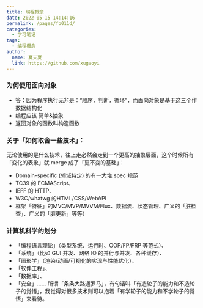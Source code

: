 ```yaml
---
title: 编程概念
date: 2022-05-15 14:14:16
permalink: /pages/fb011d/
categories:
  - 学习笔记
tags:
  - 编程概念
author: 
  name: 夏天夏
  link: https://github.com/xugaoyi
---
```

### 为何使用面向对象
- 答：因为程序执行无非是：“顺序，判断，循环”，而面向对象是基于这三个作数据结构化
- 编程应该 简单&抽象
- 返回对象的函数叫构造函数

### 关于「如何取舍一些技术」：

无论使用的是什么技术，往上走必然会走到一个更高的抽象层面，这个时候所有「变化的表象」就 merge 成了「更不变的基础」：
- Domain-specific (领域特定) 的有一大堆 spec 规范
- TC39 的 ECMAScript、
- IEFF 的 HTTP、
- W3C/whatwg 的HTML/CSS/WebAPI
- 框架「特征」的MVC/MVP/MVVM/Flux、数据流、状态管理、广义的「脏检查」、广义的「脏更新」等等）

### 计算机科学的划分

- 「编程语言理论」（类型系统、运行时、OOP/FP/FRP 等范式）、
- 「系统」（比如 GUI 并发、网络 IO 的并行与并发、各种缓存）、
- 「图形学」（渲染/动画/可视化的实现与性能优化）、
- 「软件工程」、
- 「数据库」、
- 「安全」……
所谓「条条大路通罗马」，有句话叫「有造轮子的能力和不造轮子的觉悟」，我觉得对很多技术则可以抱着「有学轮子的能力和不学轮子的觉悟」来看待。












